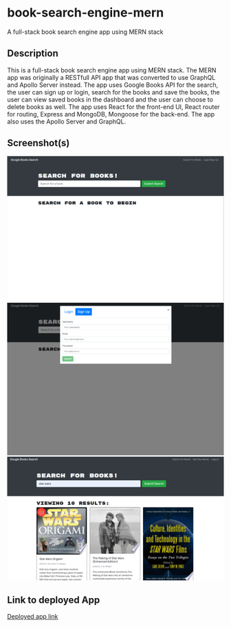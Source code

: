 # book-search-engine-mern

A full-stack book search engine app using MERN stack

## Description

This is a full-stack book search engine app using MERN stack. The MERN app was originally a RESTfull API app that was converted to use GraphQL and Apollo Server instead. The app uses Google Books API for the search, the user can sign up or login, search for the books and save the books, the user can view saved books in the dashboard and the user can choose to delete books as well. The app uses React for the front-end UI, React router for routing, Express and MongoDB, Mongoose for the back-end. The app also uses the Apollo Server and GraphQL.

## Screenshot(s)

![Screenshot1](./docs/Assets/Screenshot1.png)
![Screenshot2](./docs/Assets/Screenshot2.png)
![Screenshot3](./docs/Assets/Screenshot3.png)

## Link to deployed App

[Deployed app link](https://whispering-bastion-35182.herokuapp.com/)
